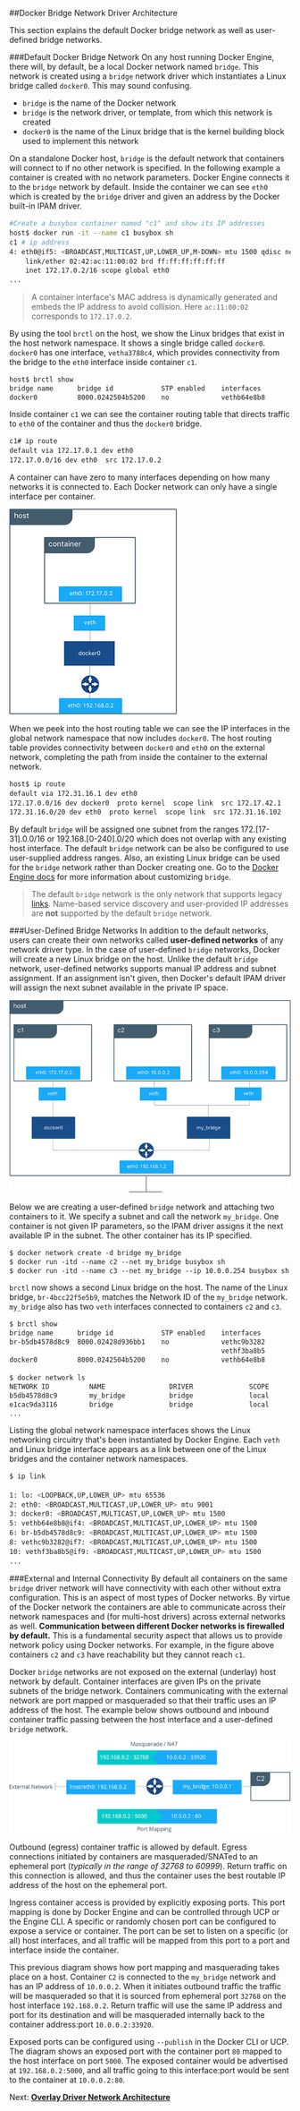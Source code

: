 ##<a name="drivers"></a>Docker Bridge Network Driver Architecture

This section explains the default Docker bridge network as well as user-defined bridge networks.

###Default Docker Bridge Network
On any host running Docker Engine, there will, by default, be a local Docker network named `bridge`. This network is created using a `bridge` network driver which instantiates a Linux bridge called `docker0`. This may sound confusing. 

- `bridge` is the name of the Docker network
- `bridge` is the network driver, or template, from which this network is created
- `docker0` is the name of the Linux bridge that is the kernel building block used to implement this network

On a standalone Docker host, `bridge` is the default network that containers will connect to if no other network is specified. In the following example a container is created with no network parameters. Docker Engine connects it to the `bridge` network by default. Inside the container we can see `eth0` which is created by the `bridge` driver and given an address by the Docker built-in IPAM driver.


```bash
#Create a busybox container named "c1" and show its IP addresses
host$ docker run -it --name c1 busybox sh
c1 # ip address
4: eth0@if5: <BROADCAST,MULTICAST,UP,LOWER_UP,M-DOWN> mtu 1500 qdisc noqueue
    link/ether 02:42:ac:11:00:02 brd ff:ff:ff:ff:ff:ff
    inet 172.17.0.2/16 scope global eth0
...
```
> A container interface's MAC address is dynamically generated and embeds the IP address to avoid collision. Here `ac:11:00:02` corresponds to `172.17.0.2`.

By using the tool `brctl` on the host, we show the Linux bridges that exist in the host network namespace. It shows a single bridge called `docker0`. `docker0` has one interface, `vetha3788c4`, which provides connectivity from the bridge to the `eth0` interface inside container `c1`.

```
host$ brctl show
bridge name		 bridge id			  STP enabled    interfaces
docker0		     8000.0242504b5200	  no       		 vethb64e8b8
```

Inside container `c1` we can see the container routing table that directs traffic to `eth0` of the container and thus the `docker0` bridge.

```bash
c1# ip route
default via 172.17.0.1 dev eth0
172.17.0.0/16 dev eth0  src 172.17.0.2
```
A container can have zero to many interfaces depending on how many networks it is connected to. Each Docker network can only have a single interface per container.

![Default Docker Bridge Network](./img/bridge1.png)

When we peek into the host routing table we can see the IP interfaces in the global network namespace that now includes `docker0`. The host routing table provides connectivity between `docker0` and `eth0` on the external network, completing the path from inside the container to the external network.

```bash
host$ ip route
default via 172.31.16.1 dev eth0
172.17.0.0/16 dev docker0  proto kernel  scope link  src 172.17.42.1
172.31.16.0/20 dev eth0  proto kernel  scope link  src 172.31.16.102
```

By default `bridge` will be assigned one subnet from the ranges 172.[17-31].0.0/16 or 192.168.[0-240].0/20 which does not overlap with any existing host interface. The default `bridge` network can be also be configured to use user-supplied address ranges. Also, an existing Linux bridge can be used for the `bridge` network rather than Docker creating one. Go to the [Docker Engine docs](https://docs.docker.com/engine/userguide/networking/default_network/custom-docker0/) for more information about customizing `bridge`. 

>  The default `bridge` network is the only network that supports legacy [links](https://docs.docker.com/engine/userguide/networking/default_network/dockerlinks/). Name-based service discovery and user-provided IP addresses are __not__ supported by the default `bridge` network.



###<a name="userdefined"></a>User-Defined Bridge Networks
In addition to the default networks, users can create their own networks called **user-defined networks** of any network driver type. In the case of user-defined `bridge` networks, Docker will create a new Linux bridge on the host. Unlike the default `bridge` network, user-defined networks supports manual IP address and subnet assignment. If an assignment isn't given, then Docker's default IPAM driver will assign the next subnet available in the private IP space. 

![User-Defined Bridge Network](./img/bridge2.png)

Below we are creating a user-defined `bridge` network and attaching two containers to it. We specify a subnet and call the network `my_bridge`. One container is not given IP parameters, so the IPAM driver assigns it the next available IP in the subnet. The other container has its IP specified.

```
$ docker network create -d bridge my_bridge
$ docker run -itd --name c2 --net my_bridge busybox sh
$ docker run -itd --name c3 --net my_bridge --ip 10.0.0.254 busybox sh
```

`brctl` now shows a second Linux bridge on the host. The name of the Linux bridge, `br-4bcc22f5e5b9`, matches the Network ID of the `my_bridge` network. `my_bridge` also has two `veth` interfaces connected to containers `c2` and `c3`. 

```
$ brctl show
bridge name		 bridge id			  STP enabled    interfaces
br-b5db4578d8c9	 8000.02428d936bb1	  no		     vethc9b3282
							                         vethf3ba8b5
docker0		     8000.0242504b5200	  no		     vethb64e8b8

$ docker network ls
NETWORK ID          NAME                DRIVER              SCOPE
b5db4578d8c9        my_bridge           bridge              local
e1cac9da3116        bridge              bridge              local
...
```

Listing the global network namespace interfaces shows the Linux networking circuitry that's been instantiated by Docker Engine. Each `veth` and Linux bridge interface appears as a link between one of the Linux bridges and the container network namespaces.

```bash
$ ip link

1: lo: <LOOPBACK,UP,LOWER_UP> mtu 65536 
2: eth0: <BROADCAST,MULTICAST,UP,LOWER_UP> mtu 9001 
3: docker0: <BROADCAST,MULTICAST,UP,LOWER_UP> mtu 1500 
5: vethb64e8b8@if4: <BROADCAST,MULTICAST,UP,LOWER_UP> mtu 1500 
6: br-b5db4578d8c9: <BROADCAST,MULTICAST,UP,LOWER_UP> mtu 1500 
8: vethc9b3282@if7: <BROADCAST,MULTICAST,UP,LOWER_UP> mtu 1500 
10: vethf3ba8b5@if9: <BROADCAST,MULTICAST,UP,LOWER_UP> mtu 1500 
...
```

###External and Internal Connectivity
By default all containers on the same `bridge` driver network will have connectivity with each other without extra configuration. This is an aspect of most types of Docker networks. By virtue of the Docker network the containers are able to communicate across their network namespaces and (for multi-host drivers) across external networks as well. **Communication between different Docker networks is firewalled by default.** This is a fundamental security aspect that allows us to provide network policy using Docker networks. For example, in the figure above containers `c2` and `c3` have reachability but they cannot reach `c1`.

Docker `bridge` networks are not exposed on the external (underlay) host network by default. Container interfaces are given IPs on the private subnets of the bridge network. Containers communicating with the external network are port mapped or masqueraded so that their traffic uses an IP address of the host. The example below shows outbound and inbound container traffic passing between the host interface and a user-defined `bridge` network.

![Port Mapping and Masquerading](./img/nat.png)

Outbound (egress) container traffic is allowed by default. Egress connections initiated by containers are masqueraded/SNATed to an ephemeral port (_typically in the range of 32768 to 60999_). Return traffic on this connection is allowed, and thus the container uses the best routable IP address of the host on the ephemeral port.

Ingress container access is provided by explicitly exposing ports. This port mapping is done by Docker Engine and can be controlled through UCP or the Engine CLI. A specific or randomly chosen port can be configured to expose a service or container. The port can be set to listen on a specific (or all) host interfaces, and all traffic will be mapped from this port to a port and interface inside the container.

This previous diagram shows how port mapping and masquerading takes place on a host. Container `C2` is connected to the `my_bridge` network and has an IP address of `10.0.0.2`. When it initiates outbound traffic the traffic will be masqueraded so that it is sourced from ephemeral port `32768` on the host interface `192.168.0.2`. Return traffic will use the same IP address and port for its destination and will be masqueraded internally back to the container address:port `10.0.0.2:33920`. 

Exposed ports can be configured using `--publish` in the Docker CLI or UCP. The diagram shows an exposed port with the container port `80` mapped to the host interface on port `5000`. The exposed container would be advertised at `192.168.0.2:5000`, and all traffic going to this interface:port would be sent to the container at `10.0.0.2:80`.


Next: **[Overlay Driver Network Architecture](06-overlay-networks.md)**